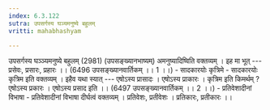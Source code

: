 ```yaml
---
index: 6.3.122
sutra: उपसर्गस्य घञ्यमनुष्ये बहुलम्
vritti: mahabhashyam

---
```

 उपसर्गस्य घञ्ञ्यमनुष्ये बहुलम् (2981) (उपसङ्ख्यानभाष्यम्) अमनुष्यादिष्विति वक्तव्यम् । इह मा भूत् --- प्रसेवः, प्रसारः, प्रहारः ।। (6496 उपसङ्ख्यानवार्तिकम् ।। 1 ।।) - सादकारयोः कृत्रिमे - सादकारयोः कृत्रिम इति वक्तव्यम् । इहैव यथा स्यात् --- एषोऽस्य प्रासादः । एषोऽस्य प्राकारः । कृत्रिम इति किमर्थम् ? एषोऽस्य प्रकारः । एषोऽस्य प्रसाद इति ।। (6497 उपसङ्ख्यानवार्तिकम् ।। 2 ।।) - प्रतिवेशादीनां विभाषा - प्रतिवेशादीनां विभाषा दीर्घत्वं वक्तव्यम् । प्रतिवेशः, प्रतीवेशः । प्रतिकारः, प्रतीकारः ।। 
